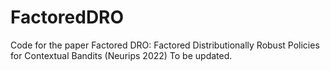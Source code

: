 # FactoredDRO
Code for the paper Factored DRO: Factored Distributionally Robust Policies for Contextual Bandits (Neurips 2022)
To be updated.
